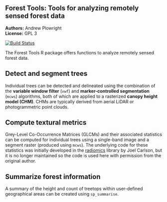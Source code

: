 
<!-- README.md is generated from README.Rmd. Please edit that file -->

## Forest Tools: Tools for analyzing remotely sensed forest data

**Authors:** Andrew Plowright<br/> **License:** GPL 3

[![Build
Status](https://travis-ci.org/andrew-plowright/ForestTools.svg?branch=master)](https://travis-ci.org/andrew-plowright/ForestTools)

The Forest Tools R package offers functions to analyze remotely sensed forest data.

## Detect and segment trees

Individual trees can be detected and delineated using the combination of the
**variable window filter**  (`vwf`) and **marker-controlled segmentation**
(`mcws`) algorithms, both of which are applied to a rasterized **canopy height model (CHM)**.
CHMs are typically derived from aerial LiDAR or photogrammetric point clouds.

## Compute textural metrics

Grey-Level Co-Occurrence Matrices (GLCMs) and their associated statistics can be computed for individual trees using a single-band
image and a segment raster (produced using `mcws`). The underlying code for these statistics was initially developed in the [radiomics](https://github.com/cran/radiomics) library by Joel Carlson, but it is no longer maintained so the code is used here with permission from the original author.

## Summarize forest information

A summary of the height and count of treetops within user-defined geographical areas can be created using `sp_summarise`.
